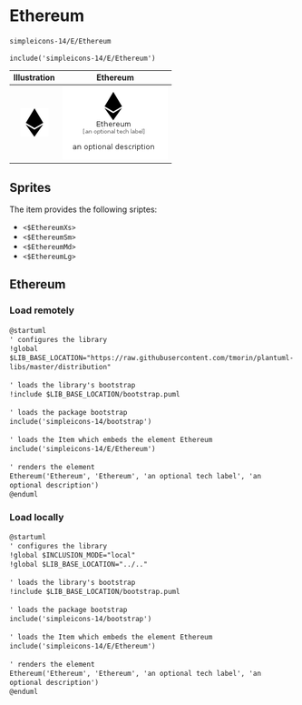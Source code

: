 # Ethereum


```text
simpleicons-14/E/Ethereum
```

```text
include('simpleicons-14/E/Ethereum')
```



| Illustration | Ethereum |
| :---: | :---: |
| ![illustration for Illustration](../../simpleicons-14/E/Ethereum.png) | ![illustration for Ethereum](../../simpleicons-14/E/Ethereum.Local.png) |



## Sprites
The item provides the following sriptes:

- `<$EthereumXs>`
- `<$EthereumSm>`
- `<$EthereumMd>`
- `<$EthereumLg>`





## Ethereum

### Load remotely
```plantuml
@startuml
' configures the library
!global $LIB_BASE_LOCATION="https://raw.githubusercontent.com/tmorin/plantuml-libs/master/distribution"

' loads the library's bootstrap
!include $LIB_BASE_LOCATION/bootstrap.puml

' loads the package bootstrap
include('simpleicons-14/bootstrap')

' loads the Item which embeds the element Ethereum
include('simpleicons-14/E/Ethereum')

' renders the element
Ethereum('Ethereum', 'Ethereum', 'an optional tech label', 'an optional description')
@enduml
```

### Load locally
```plantuml
@startuml
' configures the library
!global $INCLUSION_MODE="local"
!global $LIB_BASE_LOCATION="../.."

' loads the library's bootstrap
!include $LIB_BASE_LOCATION/bootstrap.puml

' loads the package bootstrap
include('simpleicons-14/bootstrap')

' loads the Item which embeds the element Ethereum
include('simpleicons-14/E/Ethereum')

' renders the element
Ethereum('Ethereum', 'Ethereum', 'an optional tech label', 'an optional description')
@enduml
```

